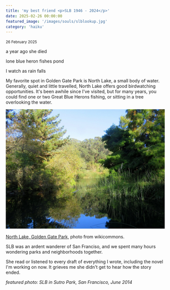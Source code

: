 ```yaml
---
title: 'my best friend <p>SLB 1946 - 2024</p>'
date: 2025-02-26 00:00:00
featured_image: '/images/souls/slblookup.jpg'
category: 'haiku'
---
```

<small>26 February 2025</small>

a year ago she died

lone blue heron fishes pond

I watch as rain falls



My favorite spot in Golden Gate Park is North Lake, a small body of water. Generally, quiet and little travelled, North Lake offers good birdwatching opportunities. It's been awhile since I've visited, but for many years, you could find one or two Great Blue Herons fishing, or sitting in a tree overlooking the water. 

![Alt text](/images/misc/northlakeggp.jpg "North Lake, Golden Gate Park, no birds in site")

[North Lake, Golden Gate Park,](https://commons.wikimedia.org/wiki/File:North_Lake_in_Golden_Gate_Park,_October_2019.JPG) photo from wikicommons.

SLB was an ardent wanderer of San Franciso, and we spent many hours wondering parks and neighborhoods together.

She read or listened to every draft of everything I wrote, including the novel I'm working on now. It grieves me she didn't get to hear how the story ended.


*featured photo: SLB in Sutro Park, San Francisco, June 2014*